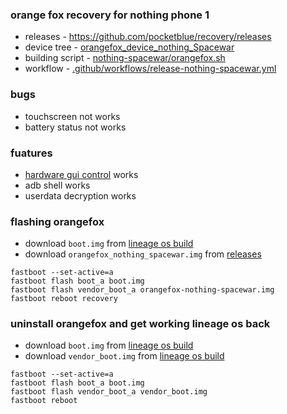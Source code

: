 ### orange fox recovery for nothing phone 1

- releases - https://github.com/pocketblue/recovery/releases
- device tree - [orangefox_device_nothing_Spacewar](https://github.com/gmankab/orangefox_device_nothing_Spacewar)
- building script - [nothing-spacewar/orangefox.sh](nothing-spacewar/orangefox.sh)
- workflow - [.github/workflows/release-nothing-spacewar.yml](.github/workflows/release-nothing-spacewar.yml)

### bugs

- touchscreen not works
- battery status not works

### fuatures

- [hardware gui control](https://wiki.orangefox.tech/en/guides/recovery_no_touch) works
- adb shell works
- userdata decryption works

### flashing orangefox

- download `boot.img` from [lineage os build](https://download.lineageos.org/devices/Spacewar/builds)
- download `orangefox_nothing_spacewar.img` from [releases](https://github.com/pocketblue/recovery/releases)

```shell
fastboot --set-active=a
fastboot flash boot_a boot.img
fastboot flash vendor_boot_a orangefox-nothing-spacewar.img
fastboot reboot recovery
```

### uninstall orangefox and get working lineage os back

- download `boot.img` from [lineage os build](https://download.lineageos.org/devices/Spacewar/builds)
- download `vendor_boot.img` from [lineage os build](https://download.lineageos.org/devices/Spacewar/builds)

```shell
fastboot --set-active=a
fastboot flash boot_a boot.img
fastboot flash vendor_boot_a vendor_boot.img
fastboot reboot
```
